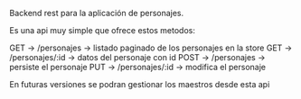 Backend rest para la aplicación de personajes.

Es una api muy simple que ofrece estos metodos:

GET -> /personajes -> listado paginado de los personajes en la store
GET -> /personajes/:id -> datos del personaje con id
POST -> /personajes -> persiste el personaje
PUT -> /personajes/:id -> modifica el personaje

En futuras versiones se podran gestionar los maestros desde esta api
